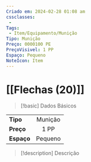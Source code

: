 ```yaml
---
Criado em: 2024-02-28 01:08 am
cssclasses:
 - 
Tags:
 - Item/Equipamento/Munição
Tipo: Munição
Preço: 0000100 PE
PreçoVisivel: 1 PP
Espaço: Pequeno
NoteIcon: Item
---
```

# [[Flechas (20)]]

> [!basic] Dados Básicos
> 
|            |     |
| ---------- |:---:|
| **Tipo**   |   Munição   |
| **Preço**  |   1 PP   |
| **Espaço** |   Pequeno  |
>
 
> [!description] Descrição
> 
>

